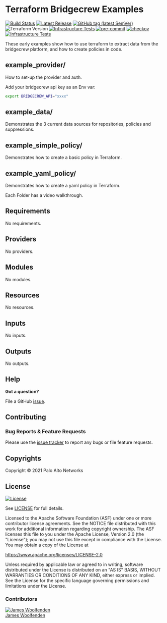 # Terraform Bridgecrew Examples

[![Build Status](https://github.com/JamesWoolfenden/terraform-bridgecrew-examples/workflows/Verify%20and%20Bump/badge.svg?branch=master)](https://github.com/JamesWoolfenden/terraform-bridgecrew-examples)
[![Latest Release](https://img.shields.io/github/release/JamesWoolfenden/terraform-bridgecrew-examples.svg)](https://github.com/JamesWoolfenden/terraform-bridgecrew-examples/releases/latest)
[![GitHub tag (latest SemVer)](https://img.shields.io/github/tag/JamesWoolfenden/terraform-bridgecrew-examples.svg?label=latest)](https://github.com/JamesWoolfenden/terraform--http-ip/releases/latest)
![Terraform Version](https://img.shields.io/badge/tf-%3E%3D0.14.0-blue.svg)
[![Infrastructure Tests](https://www.bridgecrew.cloud/badges/github/JamesWoolfenden/terraform-bridgecrew-examples/cis_aws)](https://www.bridgecrew.cloud/link/badge?vcs=github&fullRepo=JamesWoolfenden%2Fterraform-bridgecrew-examples&benchmark=CIS+AWS+V1.2)
[![pre-commit](https://img.shields.io/badge/pre--commit-enabled-brightgreen?logo=pre-commit&logoColor=white)](https://github.com/pre-commit/pre-commit)
[![checkov](https://img.shields.io/badge/checkov-verified-brightgreen)](https://www.checkov.io/)
[![Infrastructure Tests](https://www.bridgecrew.cloud/badges/github/jameswoolfenden/terraform-bridgecrew-examples/general)](https://www.bridgecrew.cloud/link/badge?vcs=github&fullRepo=JamesWoolfenden%2Fterraform-bridgecrew-examples&benchmark=INFRASTRUCTURE+SECURITY)

These early examples show how to use terraform to extract data from the bridgecrew platform, and how to create policies in code.

## example_provider/

How to set-up the provider and auth.

Add your bridgecrew api key as an Env var:

```bash
export BRIDGECREW_API="xxxx"
```

## example_data/

Demonstrates the 3 current data sources for repositories, policies and suppressions.

## example_simple_policy/

Demonstrates how to create a basic policy in Terraform.

## example_yaml_policy/

Demonstrates how to create a yaml policy in Terraform.

Each Folder has a video walkthrough.

<!-- BEGINNING OF PRE-COMMIT-TERRAFORM DOCS HOOK -->
## Requirements

No requirements.

## Providers

No providers.

## Modules

No modules.

## Resources

No resources.

## Inputs

No inputs.

## Outputs

No outputs.
<!-- END OF PRE-COMMIT-TERRAFORM DOCS HOOK -->

## Help

**Got a question?**

File a GitHub [issue](https://github.com/JamesWoolfenden/terraform-bridgecrew-examples/issues).

## Contributing

### Bug Reports & Feature Requests

Please use the [issue tracker](https://github.com/JamesWoolfenden/terraform-bridgecrew-examples/issues) to report any bugs or file feature requests.

## Copyrights

Copyright © 2021 Palo Alto Networks

## License

[![License](https://img.shields.io/badge/License-Apache%202.0-blue.svg)](https://opensource.org/licenses/Apache-2.0)

See [LICENSE](LICENSE) for full details.

Licensed to the Apache Software Foundation (ASF) under one
or more contributor license agreements. See the NOTICE file
distributed with this work for additional information
regarding copyright ownership. The ASF licenses this file
to you under the Apache License, Version 2.0 (the
"License"); you may not use this file except in compliance
with the License. You may obtain a copy of the License at

<https://www.apache.org/licenses/LICENSE-2.0>

Unless required by applicable law or agreed to in writing,
software distributed under the License is distributed on an
"AS IS" BASIS, WITHOUT WARRANTIES OR CONDITIONS OF ANY
KIND, either express or implied. See the License for the
specific language governing permissions and limitations
under the License.

### Contributors

[![James Woolfenden][jameswoolfenden_avatar]][jameswoolfenden_homepage]<br/>[James Woolfenden][jameswoolfenden_homepage]

[jameswoolfenden_homepage]: https://github.com/jameswoolfenden
[jameswoolfenden_avatar]: https://github.com/jameswoolfenden.png?size=150
[github]: https://github.com/jameswoolfenden
[linkedin]: https://www.linkedin.com/in/jameswoolfenden/
[twitter]: https://twitter.com/JimWoolfenden
[share_twitter]: https://twitter.com/intent/tweet/?text=terraform-bridgecrew-examples&url=https://github.com/JamesWoolfenden/terraform-bridgecrew-examples
[share_linkedin]: https://www.linkedin.com/shareArticle?mini=true&title=terraform-bridgecrew-examples&url=https://github.com/JamesWoolfenden/terraform-bridgecrew-examples
[share_reddit]: https://reddit.com/submit/?url=https://github.com/JamesWoolfenden/terraform-bridgecrew-examples
[share_facebook]: https://facebook.com/sharer/sharer.php?u=https://github.com/JamesWoolfenden/terraform-bridgecrew-examples
[share_email]: mailto:?subject=terraform-bridgecrew-examples&body=https://github.com/JamesWoolfenden/terraform-bridgecrew-examples
